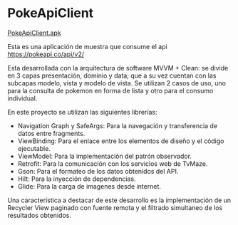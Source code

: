 # PokeApiClient

[PokeApiClient.apk](/PokeApiClient-debug.apk)

Esta es una aplicación de muestra que consume el api https://pokeapi.co/api/v2/

Esta desarrollada con la arquitectura de software MVVM + Clean: se divide en 3 capas presentación,
dominio y data; que a su vez cuentan con las subcapas modelo, vista y modelo de vista. 
Se utilizan 2 casos de uso, uno para la consulta de pokemon en forma de lista y otro para el consumo individual.

En este proyecto se utilizan las siguientes librerías:

* Navigation Graph y SafeArgs: Para la navegación y transferencia de datos entre fragments.
* ViewBinding: Para el enlace entre los elementos de diseño y el código ejecutable.
* ViewModel: Para la implementación del patrón observador.
* Retrofit: Para la comunicación con los servicios web de TvMaze.
* Gson: Para el formateo de los datos obtenidos del API.
* Hilt: Para la inyección de dependencias.
* Glide: Para la carga de imagenes desde internet.

Una característica a destacar de este desarrollo es la implementación de un Recycler View paginado con fuente remota y el filtrado simultaneo de los resultados obtenidos.
